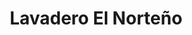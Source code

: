 ---
title: "Lavadero El Norteño"
url: /ciudad-autonoma-de-buenos-aires/lavadero-el-norteno/
shop: Wäscherei
---